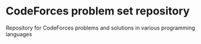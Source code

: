 # CodeForces problem set repository
Repository for CodeForces problems and solutions in various programming languages
